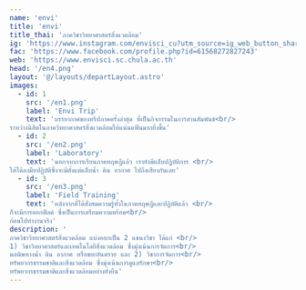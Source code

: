 ```yaml
---
name: 'envi'
title: 'envi'
title_thai: 'ภาควิชาวิทยาศาสตร์สิ่งแวดล้อม'
ig: 'https://www.instagram.com/envisci_cu?utm_source=ig_web_button_share_sheet&igsh=ZDNlZDc0MzIxNw=='
fac: 'https://www.facebook.com/profile.php?id=61568272827243'
web: 'https://www.envisci.sc.chula.ac.th'
head: '/en4.png'
layout: '@/layouts/departLayout.astro'
images:
  - id: 1
    src: '/en1.png'
    label: 'Envi Trip'
    text: 'บรรยากาศของทริปภาคครั้งล่าสุด ที่เป็นกิจกรรมในการสานสัมพันธ์<br/>
ระหว่างนิสิตในภาควิทยาศาสตร์สิ่งแวดล้อมให้แน่นแฟ้นมากยิ่งขึ้น'
  - id: 2
    src: '/en2.png'
    label: 'Laboratory'
    text: 'นอกจากการเรียนภาคทฤษฎีแล้ว เรายังมีแล็บปฏิบัติการ <br/>
ให้ได้ลงมือปฏิบัติซึ่งจะมีตั้งแต่แล็บน้ำ ดิน อากาศ ไปถึงเสียงกันเลย'
  - id: 3
    src: '/en3.png'
    label: 'Field Training'
    text: 'หลังจากที่ได้สั่งสมความรู้ทั้งในภาคทฤษฎีและปฏิบัติแล้ว <br/>
ก็จะมีการออกฟิลด์ ซึ่งเป็นการเตรียมความพร้อม<br/>
ก่อนไปทำงานจริง'
description: '
ภาควิชาวิทยาศาสตร์สิ่งแวดล้อม แบ่งออกเป็น 2 แขนงวิชา ได้แก่ <br/>
1) วิชาวิทยาศาสตร์และเทคโนโลยีสิ่งแวดล้อม ซึ่งมุ่งเน้นการจัดการ<br/>
มลพิษทางน้ำ ดิน อากาศ หรือขยะอันตราย และ 2) วิชาการจัดการ<br/>
ทรัพยากรธรรมชาติและสิ่งแวดล้อม ซึ่งมุ่งเน้นการดูแลรักษา<br/>
ทรัพยากรธรรมชาติและสิ่งแวดล้อมอย่างยั่งยืน'
---
```

